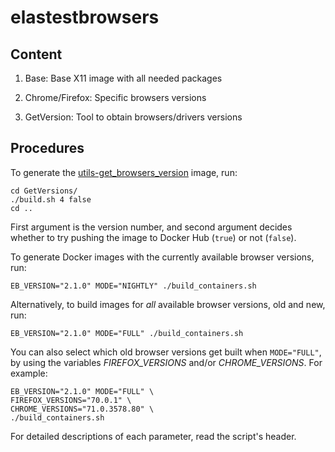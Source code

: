 # elastestbrowsers

## Content

1. Base: Base X11 image with all needed packages

2. Chrome/Firefox: Specific browsers versions

3. GetVersion: Tool to obtain browsers/drivers versions

## Procedures

To generate the [utils-get_browsers_version](https://hub.docker.com/r/elastestbrowsers/utils-get_browsers_version) image, run:

```
cd GetVersions/
./build.sh 4 false
cd ..
```

First argument is the version number, and second argument decides whether to try pushing the image to Docker Hub (`true`) or not (`false`).

To generate Docker images with the currently available browser versions, run:

```
EB_VERSION="2.1.0" MODE="NIGHTLY" ./build_containers.sh
```

Alternatively, to build images for *all* available browser versions, old and new, run:

```
EB_VERSION="2.1.0" MODE="FULL" ./build_containers.sh
```

You can also select which old browser versions get built when `MODE="FULL"`, by using the variables *FIREFOX_VERSIONS* and/or *CHROME_VERSIONS*. For example:

```
EB_VERSION="2.1.0" MODE="FULL" \
FIREFOX_VERSIONS="70.0.1" \
CHROME_VERSIONS="71.0.3578.80" \
./build_containers.sh
```

For detailed descriptions of each parameter, read the script's header.

